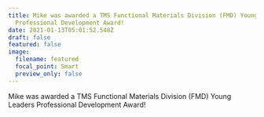 ```yaml
---
title: Mike was awarded a TMS Functional Materials Division (FMD) Young Leaders
  Professional Development Award!
date: 2021-01-13T05:01:52.548Z
draft: false
featured: false
image:
  filename: featured
  focal_point: Smart
  preview_only: false
---
```

Mike was awarded a TMS Functional Materials Division (FMD) Young Leaders Professional Development Award!